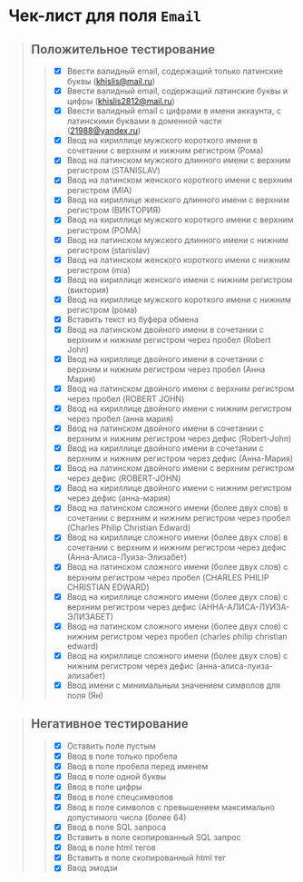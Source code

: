 # Чек-лист для поля `Email`

> ## Положительное тестирование
>> - [X] Ввести валидный email, содержащий только латинские буквы (khislis@mail.ru)
>> - [X] Ввести валидный email, содержащий латинские буквы и цифры (khislis2812@mail.ru)
>> - [X] Ввести валидный email с цифрами в имени аккаунта, с латинскими буквами в доменной части (21988@yandex.ru)
>> - [X] Ввод на кириллице мужского короткого имени в сочетании с верхним и нижним регистром (Рома)
>> - [X] Ввод на латинском мужского длинного имени с верхним регистром (STANISLAV)
>> - [X] Ввод на латинском женского короткого имени с верхним регистром (MIA)
>> - [X] Ввод на кириллице женского длинного имени с верхним регистром (ВИКТОРИЯ)
>> - [X] Ввод на кириллице мужского короткого имени с верхним регистром (РОМА)
>> - [X] Ввод на латинском мужского длинного имени с нижним регистром (stanislav)
>> - [X] Ввод на латинском женского короткого имени с нижним регистром (mia)
>> - [X] Ввод на кириллице женского имени с нижним регистром (виктория)
>> - [X] Ввод на кириллице мужского короткого имени с нижним регистром (рома)
>> - [X] Вставить текст из буфера обмена
>> - [X] Ввод на латинском двойного имени в сочетании с верхним и нижним регистром через пробел (Robert John)
>> - [X] Ввод на кириллице двойного имени в сочетании с верхним и нижним регистром через пробел (Анна Мария)
>> - [X] Ввод на латинском двойного имени с верхним регистром через пробел (ROBERT JOHN)
>> - [X] Ввод на кириллице двойного имени с нижним регистром через пробел (aнна мария)
>> - [X] Ввод на латинском двойного имени в сочетании с верхним и нижним регистром через дефис (Robert-John)
>> - [X] Ввод на кириллице двойного имени в сочетании с верхним и нижним регистром через дефис (Анна-Мария)
>> - [X] Ввод на латинском двойного имени с верхним регистром через дефис (ROBERT-JOHN)
>> - [X] Ввод на кириллице двойного имени с нижним регистром через дефис (aнна-мария)
>> - [X] Ввод на латинском сложного имени (более двух слов) в сочетании с верхним и нижним регистром через пробел (Charles Philip Christian Edward)
>> - [X] Ввод на кириллице сложного имени (более двух слов) в сочетании с верхним и нижним регистром через дефис (Анна-Алиса-Луиза-Элизабет)
>> - [X] Ввод на латинском сложного имени (более двух слов) с верхним регистром через пробел (CHARLES PHILIP CHRISTIAN EDWARD)
>> - [X] Ввод на кириллице сложного имени (более двух слов) с верхним регистром через дефис (АННА-АЛИСА-ЛУИЗА-ЭЛИЗАБЕТ)
>> - [X] Ввод на латинском сложного имени (более двух слов) с нижним регистром через пробел (сharles philip christian edward)
>> - [X] Ввод на кириллице сложного имени (более двух слов) c нижним регистром через дефис (aнна-aлиса-луиза-элизабет)
>> - [X] Ввод имени с минимальным значением символов для поля (Ян)

> ## Негативное тестирование
>> - [X] Оставить поле пустым
>> - [X] Ввод в поле только пробела
>> - [X] Ввод в поле пробела перед именем
>> - [X] Ввод в поле одной буквы
>> - [X] Ввод в поле цифры
>> - [X] Ввод в поле спецсимволов
>> - [X] Ввод в поле символов с превышением максимально допустимого числа (более 64)
>> - [X] Ввод в поле SQL запроса
>> - [X] Вставить в поле скопированный SQL запрос
>> - [X] Ввод в поле html тегов
>> - [X] Вставить в поле скопированный html тег
>> - [X] Ввод эмодзи


